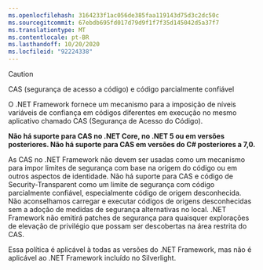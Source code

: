 ```yaml
---
ms.openlocfilehash: 3164233f1ac056de385faa119143d75d3c2dc50c
ms.sourcegitcommit: 67ebdb695fd017d79d9f1f7f35d145042d5a37f7
ms.translationtype: MT
ms.contentlocale: pt-BR
ms.lasthandoff: 10/20/2020
ms.locfileid: "92224338"
---
```

> [!CAUTION]
> CAS (segurança de acesso a código) e código parcialmente confiável
>
> O .NET Framework fornece um mecanismo para a imposição de níveis variáveis de confiança em códigos diferentes em execução no mesmo aplicativo chamado CAS (Segurança de Acesso do Código).
>
> **Não há suporte para CAS no .NET Core, no .NET 5 ou em versões posteriores. Não há suporte para CAS em versões do C# posteriores a 7,0.**
>
> As CAS no .NET Framework não devem ser usadas como um mecanismo para impor limites de segurança com base na origem do código ou em outros aspectos de identidade. Não há suporte para CAS e código de Security-Transparent como um limite de segurança com código parcialmente confiável, especialmente código de origem desconhecida. Não aconselhamos carregar e executar códigos de origens desconhecidas sem a adoção de medidas de segurança alternativas no local. .NET Framework não emitirá patches de segurança para quaisquer explorações de elevação de privilégio que possam ser descobertas na área restrita do CAS.
>
> Essa política é aplicável à todas as versões do .NET Framework, mas não é aplicável ao .NET Framework incluído no Silverlight.
